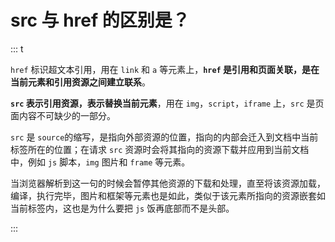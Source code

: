 # src 与 href 的区别是？

::: t

`href` 标识超文本引用，用在 `link` 和 `a` 等元素上，**`href` 是引用和页面关联，是在当前元素和引用资源之间建立联系**。

**`src` 表示引用资源，表示替换当前元素**，用在 `img`，`script`，`iframe` 上，`src` 是页面内容不可缺少的一部分。

`src` 是 `source`的缩写，是指向外部资源的位置，指向的内部会迁入到文档中当前标签所在的位置；在请求 `src` 资源时会将其指向的资源下载并应用到当前文档中，例如 `js` 脚本，`img` 图片和 `frame` 等元素。

当浏览器解析到这一句的时候会暂停其他资源的下载和处理，直至将该资源加载，编译，执行完毕，图片和框架等元素也是如此，类似于该元素所指向的资源嵌套如当前标签内，这也是为什么要把 `js` 饭再底部而不是头部。

:::
